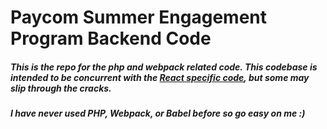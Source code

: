# Paycom Summer Engagement Program Backend Code

##### This is the repo for the php and webpack related code. This codebase is intended to be concurrent with the [React specific code](https://github.com/Jackschwarz58/ProgramPlanner-Paycom2020), but some may slip through the cracks.

##### I have never used PHP, Webpack, or Babel before so go easy on me :)
